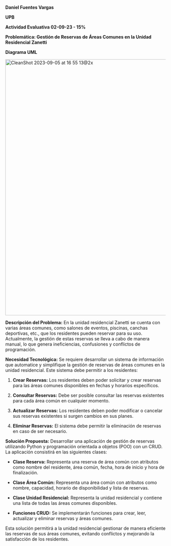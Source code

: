 **Daniel Fuentes Vargas**

**UPB**

**Actividad Evaluativa 02-09-23 - 15%**

**Problemática: Gestión de Reservas de Áreas Comunes en la Unidad Residencial Zanetti**

**Diagrama UML**

<img width="805" alt="CleanShot 2023-09-05 at 16 55 13@2x" src="https://github.com/upb-danielfuentes/df-crud-zanetti/assets/141572206/fb397c24-37bb-48c7-bcae-6b86cb8f7cb4">


**Descripción del Problema:**
En la unidad residencial Zanetti se cuenta con varias áreas comunes, como salones de eventos, piscinas, canchas deportivas, etc., que los residentes pueden reservar para su uso. Actualmente, la gestión de estas reservas se lleva a cabo de manera manual, lo que genera ineficiencias, confusiones y conflictos de programación.

**Necesidad Tecnológica:**
Se requiere desarrollar un sistema de información que automatice y simplifique la gestión de reservas de áreas comunes en la unidad residencial. Este sistema debe permitir a los residentes:

1. **Crear Reservas:** Los residentes deben poder solicitar y crear reservas para las áreas comunes disponibles en fechas y horarios específicos.

2. **Consultar Reservas:** Debe ser posible consultar las reservas existentes para cada área común en cualquier momento.

3. **Actualizar Reservas:** Los residentes deben poder modificar o cancelar sus reservas existentes si surgen cambios en sus planes.

4. **Eliminar Reservas:** El sistema debe permitir la eliminación de reservas en caso de ser necesario.

**Solución Propuesta:**
Desarrollar una aplicación de gestión de reservas utilizando Python y programación orientada a objetos (POO) con un CRUD. La aplicación consistirá en las siguientes clases:

- **Clase Reserva:** Representa una reserva de área común con atributos como nombre del residente, área común, fecha, hora de inicio y hora de finalización.

- **Clase Área Común:** Representa una área común con atributos como nombre, capacidad, horario de disponibilidad y lista de reservas.

- **Clase Unidad Residencial:** Representa la unidad residencial y contiene una lista de todas las áreas comunes disponibles.

- **Funciones CRUD:** Se implementarán funciones para crear, leer, actualizar y eliminar reservas y áreas comunes.

Esta solución permitirá a la unidad residencial gestionar de manera eficiente las reservas de sus áreas comunes, evitando conflictos y mejorando la satisfacción de los residentes.


